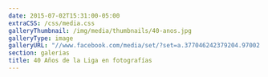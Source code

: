 ```yaml
---
date: 2015-07-02T15:31:00-05:00
extraCSS: /css/media.css
galleryThumbnail: /img/media/thumbnails/40-anos.jpg
galleryType: image
galleryURL: "//www.facebook.com/media/set/?set=a.377046242379204.97002.356963597720802&type=3"
section: galerias
title: 40 Años de la Liga en fotografías
---
```







